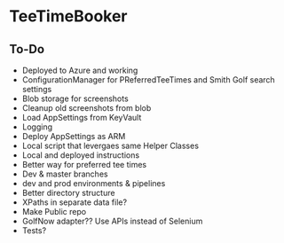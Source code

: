 # TeeTimeBooker

## To-Do
- Deployed to Azure and working
- ConfigurationManager for PReferredTeeTimes and Smith Golf search settings
- Blob storage for screenshots
- Cleanup old screenshots from blob
- Load AppSettings from KeyVault
- Logging
- Deploy AppSettings as ARM
- Local script that levergaes same Helper Classes
- Local and deployed instructions
- Better way for preferred tee times
- Dev & master branches
- dev and prod environments & pipelines
- Better directory structure
- XPaths in separate data file?
- Make Public repo
- GolfNow adapter?? Use APIs instead of Selenium
- Tests?